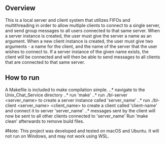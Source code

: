 ## Overview
This is a local server and client system that utilizes FIFOs and multithreading in order to allow multiple clients to connect to a single server, and send group messages to all users connected to that same server. When a server instance is created, the user must give the server a name as an argument. When a new client instance is created, the user must give two arguments - a name for the client, and the name of the server that the user wishes to connect to. If a server instance of the given name exists, the client will be connected and will then be able to send messages to all clients that are connected to that same server.

## How to run
A Makefile is included to make compilation simple.
..* navigate to the Unix_Chat_Service directory
..* run 'make'
..* run ./bl-server <server_name> to create a server instance called 'server_name'
..* run ./bl-client <server_name> <client_name> to create a client called 'client-name' and connect it to server 'server_name'
..* messages sent by the client will now be sent to all other clients connected to 'server_name'
Run 'make clean' afterwards to remove build files.

#Note: This project was developed and tested on macOS and Ubuntu. It will not run on Windows, and may not work using WSL.